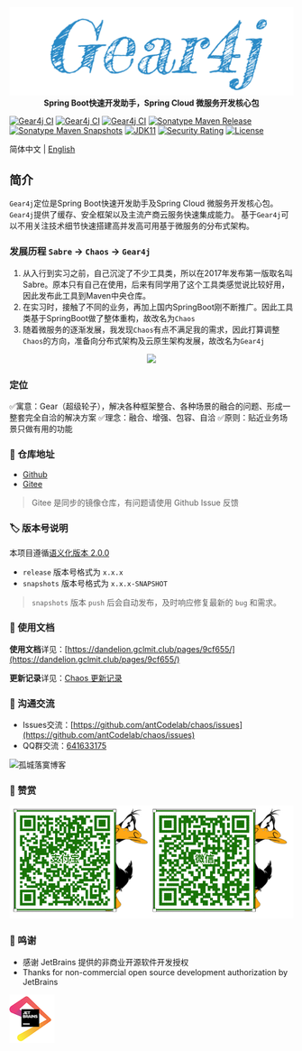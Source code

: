 <p align="center">
	<a href="https://github.com/gclm/gear4j"><img src="docs/img/Gear4j.png"></a>
    <strong>Spring Boot快速开发助手，Spring Cloud 微服务开发核心包</strong>
</p>

[![Gear4j CI](https://github.com/antCodelab/chaos/actions/workflows/build.yml/badge.svg)](https://github.com/antCodelab/chaos/actions/workflows/build.yml)
[![Gear4j CI](https://github.com/antCodelab/chaos/actions/workflows/gradle-publish.yml/badge.svg)](https://github.com/antCodelab/chaos/actions/workflows/gradle-publish.yml)
[![Gear4j CI](https://github.com/antCodelab/chaos/actions/workflows/sync.yml/badge.svg)](https://github.com/antCodelab/chaos/actions/workflows/sync.yml)
[![Sonatype Maven Release](https://img.shields.io/nexus/r/https/oss.sonatype.org/club.gclmit/chaos-bom.svg?style=flat-square)](https://search.maven.org/search?q=g:%20club.gclmit%20AND%20a:%20chaos-bom)
[![Sonatype Maven Snapshots](https://img.shields.io/nexus/s/https/oss.sonatype.org/club.gclmit/chaos-bom.svg?style=flat-square)](https://oss.sonatype.org/content/repositories/snapshots/club/gclmit/)
[![JDK11](https://img.shields.io/badge/JDK-11+-brightgreen.svg)](https://github.com/antCodelab/chaos)
[![Security Rating](https://sonarcloud.io/api/project_badges/measure?project=antCodelab_chaos&metric=security_rating)](https://sonarcloud.io/summary/new_code?id=antCodelab_chaos)
[![License](https://img.shields.io/:license-Apache2-blue.svg)](https://github.com/antCodelab/chaos/blob/master/LICENSE)

简体中文 | [English](README_EN.md)

## 简介

`Gear4j`定位是Spring Boot快速开发助手及Spring Cloud 微服务开发核心包。`Gear4j`提供了缓存、安全框架以及主流产商云服务快速集成能力。
基于`Gear4j`可以不用关注技术细节快速搭建高并发高可用基于微服务的分布式架构。

### 发展历程 `Sabre` → `Chaos` → `Gear4j`

1. 从入行到实习之前，自己沉淀了不少工具类，所以在2017年发布第一版取名叫Sabre。原本只有自己在使用，后来有同学用了这个工具类感觉说比较好用，因此发布此工具到Maven中央仓库。
2. 在实习时，接触了不同的业务，再加上国内SpringBoot刚不断推广。因此工具类基于SpringBoot做了整体重构，故改名为`Chaos`
3. 随着微服务的逐渐发展，我发现`Chaos`有点不满足我的需求，因此打算调整`Chaos`的方向，准备向分布式架构及云原生架构发展，故改名为`Gear4j`

<p align="center">
	<a href="https://github.com/gclm/gear4j"><img src="https://image.coderlab.cn/preview/1541268372946223105"></a>
</p>

### 定位

✅寓意：Gear（超级轮子），解决各种框架整合、各种场景的融合的问题、形成一整套完全自洽的解决方案
✅理念：融合、增强、包容、自洽
✅原则：贴近业务场景只做有用的功能

### 👥 仓库地址

- [Github](https://github.com/DandelionAdmin/chaos)
- [Gitee](https://gitee.com/gclm/chaos)

> Gitee 是同步的镜像仓库，有问题请使用 Github Issue 反馈

### 🏷️ 版本号说明

本项目遵循[语义化版本 2.0.0](https://semver.org/lang/zh-CN/)

- `release` 版本号格式为 `x.x.x`
- `snapshots` 版本号格式为 `x.x.x-SNAPSHOT`

> `snapshots` 版本 `push` 后会自动发布，及时响应修复最新的 `bug` 和需求。

### 📝 使用文档

**使用文档**详见：[https://dandelion.gclmit.club/pages/9cf655/](https://dandelion.gclmit.club/pages/9cf655/)

**更新记录**详见：[Chaos 更新记录](CHANGELOG.md)

### 📱 沟通交流

- Issues交流：[https://github.com/antCodelab/chaos/issues](https://github.com/antCodelab/chaos/issues)
- QQ群交流：[641633175](https://shang.qq.com/wpa/qunwpa?idkey=4684b1c1194706adcc4ce7c9428935d31c0b2a86b51e96cb807fa30f94cebfde)

![孤城落寞博客](docs/img/wechat.png)

### 🧐 赞赏

![Sponsor](docs/img/sponsor.jpg)

### 💚 鸣谢

- 感谢 JetBrains 提供的非商业开源软件开发授权
- Thanks for non-commercial open source development authorization by JetBrains

[![JetBrains](docs/img/jetbrains.png)](https://www.jetbrains.com/?from=chaos)


